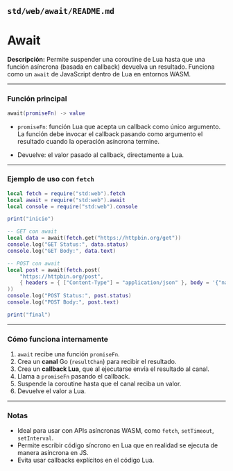 ## `std/web/await/README.md`

# Await

**Descripción:** Permite suspender una coroutine de Lua hasta que una función asíncrona (basada en callback) devuelva un resultado.
Funciona como un `await` de JavaScript dentro de Lua en entornos WASM.

---

### Función principal

```lua
await(promiseFn) -> value
```

- `promiseFn`: función Lua que acepta un callback como único argumento.
  La función debe invocar el callback pasando como argumento el resultado cuando la operación asíncrona termine.

- Devuelve: el valor pasado al callback, directamente a Lua.

---

### Ejemplo de uso con `fetch`

```lua
local fetch = require("std:web").fetch
local await = require("std:web").await
local console = require("std:web").console

print("inicio")

-- GET con await
local data = await(fetch.get("https://httpbin.org/get"))
console.log("GET Status:", data.status)
console.log("GET Body:", data.text)

-- POST con await
local post = await(fetch.post(
    "https://httpbin.org/post",
    { headers = { ["Content-Type"] = "application/json" }, body = '{"name":"WuXan"}' }
))
console.log("POST Status:", post.status)
console.log("POST Body:", post.text)

print("final")
```

---

### Cómo funciona internamente

1. `await` recibe una función `promiseFn`.
2. Crea un **canal** Go (`resultChan`) para recibir el resultado.
3. Crea un **callback Lua**, que al ejecutarse envía el resultado al canal.
4. Llama a `promiseFn` pasando el callback.
5. Suspende la coroutine hasta que el canal reciba un valor.
6. Devuelve el valor a Lua.

---

### Notas

- Ideal para usar con APIs asíncronas WASM, como `fetch`, `setTimeout`, `setInterval`.
- Permite escribir código síncrono en Lua que en realidad se ejecuta de manera asíncrona en JS.
- Evita usar callbacks explícitos en el código Lua.
